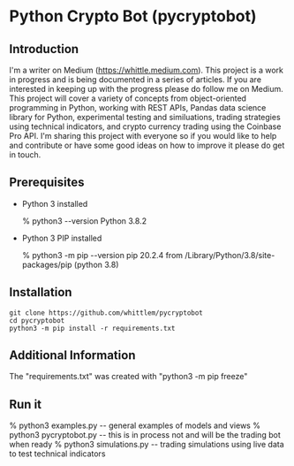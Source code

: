 # Python Crypto Bot (pycryptobot)

## Introduction

I'm a writer on Medium (https://whittle.medium.com). This project is a work in progress and is being documented in a series of articles. If you are interested in keeping up with the progress please do follow me on Medium. This project will cover a variety of concepts from object-oriented programming in Python, working with REST APIs, Pandas data science library for Python, experimental testing and similuations, trading strategies using technical indicators, and crypto currency trading using the Coinbase Pro API. I'm sharing this project with everyone so if you would like to help and contribute or have some good ideas on how to improve it please do get in touch.

## Prerequisites

* Python 3 installed

    % python3 --version
    Python 3.8.2
    
* Python 3 PIP installed

    % python3 -m pip --version
    pip 20.2.4 from /Library/Python/3.8/site-packages/pip (python 3.8)

## Installation

    git clone https://github.com/whittlem/pycryptobot
    cd pycryptobot
    python3 -m pip install -r requirements.txt

## Additional Information

The "requirements.txt" was created with "python3 -m pip freeze"

## Run it

% python3 examples.py       --    general examples of models and views
% python3 pycryptobot.py    --    this is in process not and will be the trading bot when ready
% python3 simulations.py    --    trading simulations using live data to test technical indicators